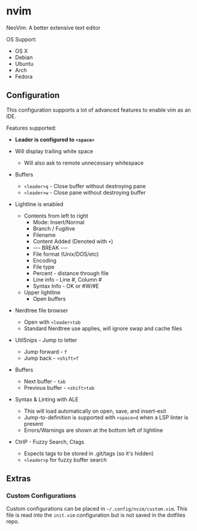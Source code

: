 # nvim

NeoVim: A better extensive text editor

OS Support:
* OS X
* Debian
* Ubuntu
* Arch
* Fedora

## Configuration
This configuration supports a lot of advanced features to enable vim as an IDE.

Features supported:
* **Leader is configured to `<space>`**
* Will display trailing white space
  * Will also ask to remote unnecessary whitespace
* Buffers
  * `<leader>q` - Close buffer without destroying pane
  * `<leader>w` - Close pane without destroying buffer

* Lightline is enabled
  * Contents from left to right
    * Mode: Insert/Normal
    * Branch / Fugitive
    * Filename
    * Content Added (Denoted with `+`)
    * --- BREAK ---
    * File format (Unix/DOS/etc)
    * Encoding
    * File type
    * Percent - distance through file
    * Line info - Line #, Column #
    * Syntax Info - OK or #W/#E
  * Upper lightline
    * Open buffers
* Nerdtree file browser
  * Open with `<leader>tab`
  * Standard Nerdtree use applies, will ignore swap and cache files
* UtilSnips - Jump to letter
  * Jump forward - `f`
  * Jump back - `<shift>f`
* Buffers
  * Next buffer - `tab`
  * Previous buffer - `<shift>tab`
* Syntax & Linting with ALE
  * This will load automatically on open, save, and insert-exit
  * Jump-to-definition is supported with `<space>d` when a LSP linter is present
  * Errors/Warnings are shown at the bottom left of lightline
* CtrlP - Fuzzy Search, Ctags
  * Expects tags to be stored in .git/tags (so it's hidden)
  * `<leader>p` for fuzzy buffer search

## Extras
### Custom Configurations
Custom configurations can be placed in `~/.config/nvim/custom.vim`. This file is read into the `init.vim` configuration but is not saved in the dotfiles repo.

